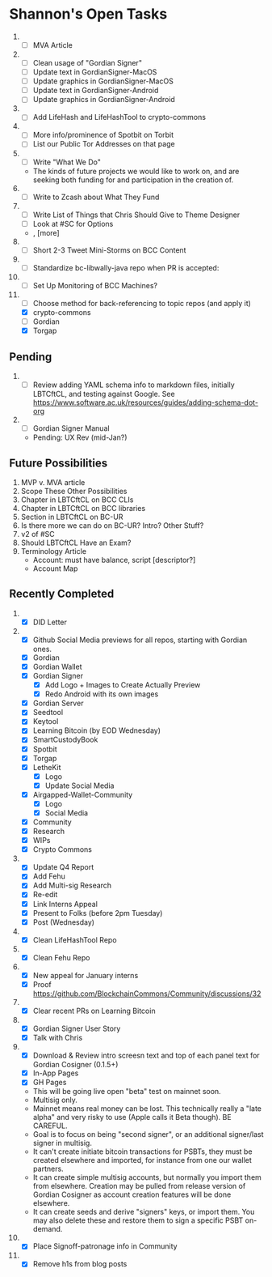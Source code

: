 # Shannon's Open Tasks

1. * [ ] MVA Article
1. * [ ] Clean usage of "Gordian Signer"
   * [ ] Update text in GordianSigner-MacOS
   * [ ] Update graphics in GordianSigner-MacOS
   * [ ] Update text in GordianSigner-Android
   * [ ] Update graphics in GordianSigner-Android 
1. * [ ] Add LifeHash and LifeHashTool to crypto-commons
1. * [ ] More info/prominence of Spotbit on Torbit
   * [ ] List our Public Tor Addresses on that page
1. * [ ] Write "What We Do"
   * The kinds of future projects we would like to work on, and are seeking both funding for and participation in the creation of.
1. * [ ] Write to Zcash about What They Fund
1. * [ ] Write List of Things that Chris Should Give to Theme Designer
   * [ ] Look at #SC for Options
   * <!--posts-->, [more]
1. * [ ] Short 2-3 Tweet Mini-Storms on BCC Content
1. * [ ] Standardize bc-libwally-java repo when PR is accepted:
1. * [ ] Set Up Monitoring of BCC Machines?
1. * [ ] Choose method for back-referencing to topic repos (and apply it)
   * [X] crypto-commons
   * [ ] Gordian
   * [X] Torgap

## Pending

1. * [ ] Review adding YAML schema info to markdown files, initially LBTCftCL, and testing against Google. See https://www.software.ac.uk/resources/guides/adding-schema-dot-org
1. * [ ] Gordian Signer Manual
   * Pending: UX Rev (mid-Jan?)

## Future Possibilities

1. MVP v. MVA article
1. Scope These Other Possibilities
1. Chapter in LBTCftCL on BCC CLIs
1. Chapter in LBTCftCL on BCC libraries
1. Section in LBTCftCL on BC-UR
1. Is there more we can do on BC-UR? Intro? Other Stuff?
1. v2 of #SC
1. Should LBTCftCL Have an Exam?
1. Terminology Article
   * Account: must have balance, script [descriptor?]
   * Account Map

## Recently Completed

1. * [X] DID Letter
1. * [X] Github Social Media previews for all repos, starting with Gordian ones.
   * [X] Gordian
   * [X] Gordian Wallet
   * [X] Gordian Signer
      * [X] Add Logo + Images to Create Actually Preview
      * [X] Redo Android with its own images
   * [X] Gordian Server
   * [X] Seedtool
   * [X] Keytool
   * [X] Learning Bitcoin (by EOD Wednesday)
   * [X] SmartCustodyBook
   * [X] Spotbit
   * [X] Torgap
   * [X] LetheKit
      * [X] Logo
      * [X] Update Social Media
   * [X] Airgapped-Wallet-Community
      * [X] Logo
      * [X] Social Media
   * [X] Community
   * [X] Research
   * [X] WIPs
   * [X] Crypto Commons
1. * [X] Update Q4 Report
   * [X] Add Fehu
   * [X] Add Multi-sig Research
   * [X] Re-edit
   * [X] Link Interns Appeal
   * [X] Present to Folks (before 2pm Tuesday)
   * [X] Post (Wednesday)
1. * [X] Clean LifeHashTool Repo
1. * [X] Clean Fehu Repo
1. * [X] New appeal for January interns
   * [X] Proof https://github.com/BlockchainCommons/Community/discussions/32
1. * [X] Clear recent PRs on Learning Bitcoin
1. * [X] Gordian Signer User Story
   * [X] Talk with Chris
1. * [X] Download & Review intro screesn text and top of each panel text for Gordian Cosigner (0.1.5+)
   * [X] In-App Pages
   * [X] GH Pages
   * This will be going live open "beta" test on mainnet soon.
   * Multisig only.
   * Mainnet means real money can be lost. This technically really a "late alpha" and very risky to use (Apple calls it Beta though). BE CAREFUL.
   * Goal is to focus on being "second signer", or an additional signer/last signer in multisig.
   * It can't create initiate bitcoin transactions for PSBTs, they must be created elsewhere and imported, for instance from one our wallet partners.
   * It can create simple multisig accounts, but normally you import them from elsewhere. Creation may be pulled from release version of Gordian Cosigner as account creation features will be done elsewhere.
   * It can create seeds and derive "signers" keys, or import them. You may also delete these and restore them to sign a specific PSBT on-demand.
1. * [X] Place Signoff-patronage info in Community
1. * [X] Remove h1s from blog posts
